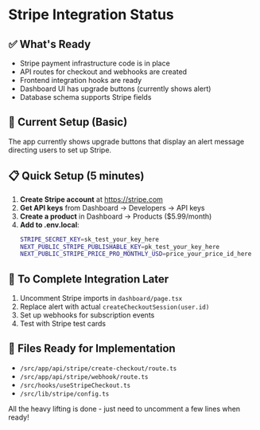 # Stripe Integration Status

## ✅ What's Ready
- Stripe payment infrastructure code is in place
- API routes for checkout and webhooks are created
- Frontend integration hooks are ready
- Dashboard UI has upgrade buttons (currently shows alert)
- Database schema supports Stripe fields

## 🎯 Current Setup (Basic)
The app currently shows upgrade buttons that display an alert message directing users to set up Stripe.

## 📋 Quick Setup (5 minutes)
1. **Create Stripe account** at https://stripe.com
2. **Get API keys** from Dashboard → Developers → API keys
3. **Create a product** in Dashboard → Products ($5.99/month)
4. **Add to .env.local**:
   ```bash
   STRIPE_SECRET_KEY=sk_test_your_key_here
   NEXT_PUBLIC_STRIPE_PUBLISHABLE_KEY=pk_test_your_key_here
   NEXT_PUBLIC_STRIPE_PRICE_PRO_MONTHLY_USD=price_your_price_id_here
   ```

## 🚀 To Complete Integration Later
1. Uncomment Stripe imports in `dashboard/page.tsx`
2. Replace alert with actual `createCheckoutSession(user.id)`
3. Set up webhooks for subscription events
4. Test with Stripe test cards

## 📁 Files Ready for Implementation
- `/src/app/api/stripe/create-checkout/route.ts`
- `/src/app/api/stripe/webhook/route.ts`
- `/src/hooks/useStripeCheckout.ts`
- `/src/lib/stripe/config.ts`

All the heavy lifting is done - just need to uncomment a few lines when ready!
